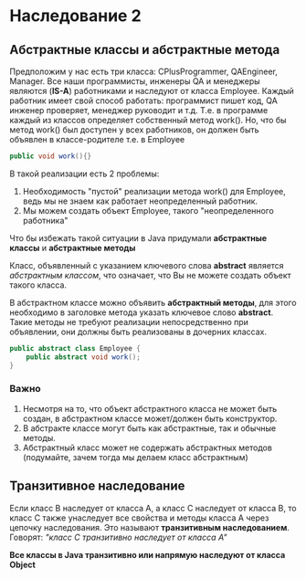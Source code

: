 # Наследование 2

## Абстрактные классы и абстрактные метода

Предположим у нас есть три класса: CPlusProgrammer, QAEngineer, Manager. Все наши программисты, 
инженеры QA и менеджеры являются (**IS-A**) работниками и наследуют от класса Employee.
Каждый работник имеет свой способ работать: программист пишет код, QA инженер проверяет, 
менеджер руководит и т.д. Т.е. в программе каждый из классов определяет собственный метод work().
Но, что бы метод work() был доступен у всех работников, он должен быть объявлен в классе-родителе т.е. 
в Employee

~~~java
public void work(){}
~~~

В такой реализации есть 2 проблемы:

1. Необходимость "пустой" реализации метода work() для Employee, ведь мы не знаем как 
работает неопределенный работник.
2. Мы можем создать объект Employee, такого "неопределенного работника"

Что бы избежать такой ситуации в Java придумали **абстрактные классы** и **абстрактные методы**

Класс, объявленный с указанием ключевого слова **abstract** является *абстрактным классом*, что означает,
что Вы не можете создать объект такого класса.

В абстрактном классе можно объявить **абстрактный методы**, для этого необходимо в заголовке метода 
указать ключевое слово **abstract**. Такие методы не требуют реализации непосредственно при объявлении, 
они должны быть реализованы в дочерних классах.

~~~java
public abstract class Employee {
    public abstract void work(); 
}
~~~

### Важно
1. Несмотря на то, что объект абстрактного класса не может быть создан, в абстрактном классе может/должен 
быть конструктор.
2. В абстракте классе могут быть как абстрактные, так и обычные методы.
3. Абстрактный класс может не содержать абстрактных методов (подумайте, зачем тогда мы делаем класс абстрактным)


## Транзитивное наследование

Если класс B наследует от класса A, а класс C наследует от класса B, 
то класс C также унаследует все свойства и методы класса A через цепочку наследования. Это называют
**транзитивным наследованием**. Говорят: *"класс C транзитивно наследует от класса A"*

**Все классы в Java транзитивно или напрямую наследуют от класса Object**